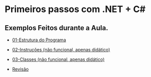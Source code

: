 # Primeiros passos com .NET + C#

## Exemplos Feitos durante a Aula.

- [01-Estrutura do Programa](https://github.com/SidneyMoreira/bootCampsDIO/tree/master/DotNetFundamentals/PrimeirosPassosComDoNetPlusCSharp/01-EstruturaDoPrograma)


- [02-Instruções (não funcional, apenas didático)](https://github.com/SidneyMoreira/bootCampsDIO/tree/master/DotNetFundamentals/PrimeirosPassosComDoNetPlusCSharp/02-Instrucoes)
- [03-Classes (não funcional, apenas didático)](https://github.com/SidneyMoreira/bootCampsDIO/tree/master/DotNetFundamentals/PrimeirosPassosComDoNetPlusCSharp/03-Classes)
- [Revisão](https://github.com/SidneyMoreira/bootCampsDIO/tree/master/DotNetFundamentals/PrimeirosPassosComDoNetPlusCSharp/Revisao)

